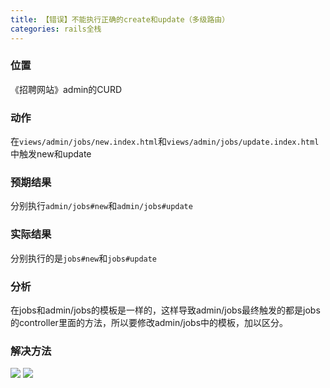 ```yaml
---
title: 【错误】不能执行正确的create和update（多级路由）
categories: rails全栈
---
```


### 位置

《招聘网站》admin的CURD

### 动作

在`views/admin/jobs/new.index.html`和`views/admin/jobs/update.index.html`中触发new和update

### 预期结果

分别执行`admin/jobs#new`和`admin/jobs#update`

### 实际结果

分别执行的是`jobs#new`和`jobs#update`

### 分析

在jobs和admin/jobs的模板是一样的，这样导致admin/jobs最终触发的都是jobs的controller里面的方法，所以要修改admin/jobs中的模板，加以区分。

### 解决方法

![][image-1]
![][image-2]

[image-1]:	http://oggx6lf7f.bkt.clouddn.com/8v9cd.png
[image-2]:	http://oggx6lf7f.bkt.clouddn.com/l3bl7.png
